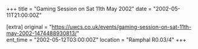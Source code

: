 +++
title = "Gaming Session on Sat 11th May 2002"
date = "2002-05-11T21:00:00Z"

[extra]
original = "https://uwcs.co.uk/events/gaming-session-on-sat-11th-may-2002-1474488930813/"    
ent_time = "2002-05-12T03:00:00Z"
location = "Ramphal R0.03/4"
+++



